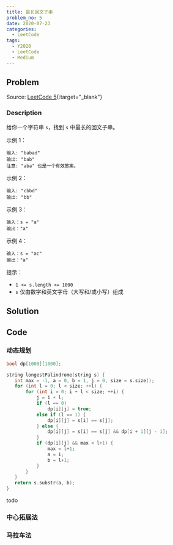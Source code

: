 ```yaml
---
title: 最长回文子串
problem_no: 5
date: 2020-07-23
categories:
  - LeetCode
tags:
  - Y2020
  - LeetCode
  - Medium
---
```


<!-- Description. -->

<!-- more -->

## Problem

Source: [LeetCode 5](https://leetcode-cn.com/problems/longest-palindromic-substring/){:target="_blank"}

### Description

给你一个字符串 `s`，找到 `s` 中最长的回文子串。

示例 1：

```text
输入: "babad"
输出: "bab"
注意: "aba" 也是一个有效答案。
```

示例 2：

```text
输入: "cbbd"
输出: "bb"
```

示例 3：

```text
输入：s = "a"
输出："a"
```

示例 4：

```text
输入：s = "ac"
输出："a"
```

提示：

- `1 <= s.length <= 1000`
- `s` 仅由数字和英文字母（大写和/或小写）组成

## Solution

## Code

### 动态规划

 ```cpp
bool dp[1000][1000];

string longestPalindrome(string s) {
    int max = -1, a = 0, b = 1, j = 0, size = s.size();
    for (int l = 0; l < size; ++l) {
        for (int i = 0; i + l < size; ++i) {
            j = i + l;
            if (l == 0)
                dp[i][j] = true;
            else if (l == 1) {
                dp[i][j] = s[i] == s[j];
            } else {
                dp[i][j] = s[i] == s[j] && dp[i + 1][j - 1];
            }
            if (dp[i][j] && max < l+1) {
                max = l+1;
                a = i;
                b = l+1;
            }
        }
    }
    return s.substr(a, b);
}
```

todo

### 中心拓展法

### 马拉车法
